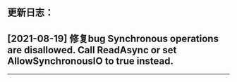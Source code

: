 更新日志：
--------------------------------------
[2021-08-19]
  修复bug Synchronous operations are disallowed. Call ReadAsync or set AllowSynchronousIO to true instead.
--------------------------------------
 


--------------------------------------

